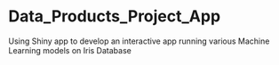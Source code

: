 # Data_Products_Project_App
Using Shiny app to develop an interactive app running various Machine Learning models on Iris Database

